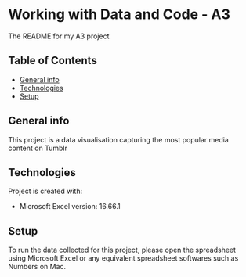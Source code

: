 # Working with Data and Code - A3
The README for my A3 project

## Table of Contents
* [General info](#general-info)
* [Technologies](#technologies)
* [Setup](#setup)

## General info
This project is a data visualisation capturing the most popular media content on Tumblr
	
## Technologies
Project is created with:
* Microsoft Excel version: 16.66.1

## Setup
To run the data collected for this project, please open the spreadsheet using Microsoft Excel or any equivalent spreadsheet softwares such as Numbers on Mac.
